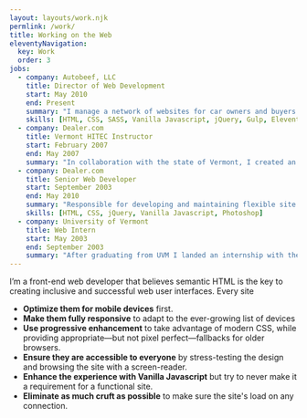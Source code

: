 ```yaml
---
layout: layouts/work.njk
permlink: /work/
title: Working on the Web
eleventyNavigation:
  key: Work
  order: 3
jobs:
  - company: Autobeef, LLC
    title: Director of Web Development
    start: May 2010
    end: Present
    summary: "I manage a network of websites for car owners and buyers. I’m focused on growing the network’s reach through content, advertising, and SEO strategies while managing the site’s email alert system with hundreds of thousands of subscribers."
    skills: [HTML, CSS, SASS, Vanilla Javascript, jQuery, Gulp, Eleventy, Perl, MySQL]
  - company: Dealer.com
    title: Vermont HITEC Instructor
    start: February 2007
    end: May 2007
    summary: "In collaboration with the state of Vermont, I created an in-person web development course for individuals with no prior web experience. We went over everything from basic HTML to Git best practices. All individuals that completed the course received full-time job offers and became valuable members of the Dealer.com site development team."
  - company: Dealer.com
    title: Senior Web Developer
    start: September 2003
    end: May 2010
    summary: "Responsible for developing and maintaining flexible site templates to meet the needs of thousands of car dealership websites. I also built the corporate and special event websites."
    skills: [HTML, CSS, jQuery, Vanilla Javascript, Photoshop]
  - company: University of Vermont
    title: Web Intern
    start: May 2003
    end: September 2003
    summary: "After graduating from UVM I landed an internship with their web development team, where I spent time debugging template layout issues and processing images. It was a great first experience at how large-scale websites operate."
---
```


I’m a front-end web developer that believes semantic HTML is the key to creating inclusive and successful web user interfaces. Every site

+ **Optimize them for mobile devices** first.
+ **Make them fully responsive** to adapt to the ever-growing list of devices
+ **Use progressive enhancement** to take advantage of modern CSS, while providing appropriate&#8212;but not pixel perfect&#8212;fallbacks for older browsers.
+ **Ensure they are accessible to everyone** by stress-testing the design and browsing the site with a screen-reader.
+ **Enhance the experience with Vanilla Javascript** but try to never make it a requirement for a functional site.
+ **Eliminate as much cruft as possible** to make sure the site's load on any connection.